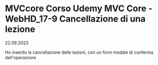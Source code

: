 # MVCcore Corso Udemy MVC Core - WebHD_17-9 Cancellazione di una lezione
22.09.2023

Ho inserito la cancellazione delle lezioni, con un form modale di conferma dell'operazione